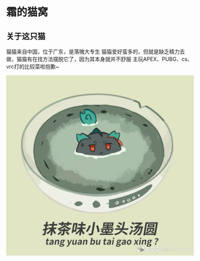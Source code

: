 霜的猫窝
======
## 关于这只猫

猫猫来自中国，位于广东，是落魄大专生
猫猫爱好蛮多的，但就是缺乏精力去做，猫猫有在找方法摆脱它了，因为其本身就并不舒服
主玩APEX、PUBG、cs、vrc打的比较菜啦抱歉~


![images/466d2f2a090dea424a552ef44d63435e.jpg](https://raw.githubusercontent.com/SHUANGneko/shuangneko/main/images/466d2f2a090dea424a552ef44d63435e.jpg)

